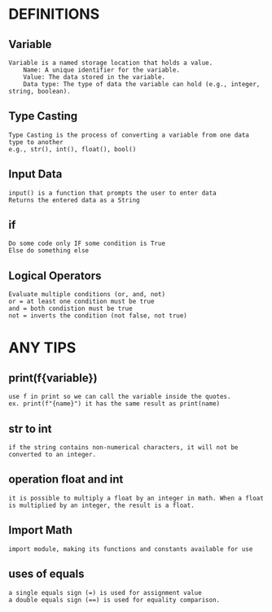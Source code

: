 # DEFINITIONS
## Variable
    Variable is a named storage location that holds a value.
        Name: A unique identifier for the variable.
        Value: The data stored in the variable.
        Data type: The type of data the variable can hold (e.g., integer, string, boolean).

## Type Casting
    Type Casting is the process of converting a variable from one data type to another
    e.g., str(), int(), float(), bool()

## Input Data
    input() is a function that prompts the user to enter data
    Returns the entered data as a String

## if
    Do some code only IF some condition is True
    Else do something else

## Logical Operators
    Evaluate multiple conditions (or, and, not)
    or = at least one condition must be true
    and = both condistion must be true
    not = inverts the condition (not false, not true)

# ANY TIPS
## print(f{variable})
    use f in print so we can call the variable inside the quotes.
    ex. print(f"{name}") it has the same result as print(name)

## str to int
    if the string contains non-numerical characters, it will not be converted to an integer.

## operation float and int
    it is possible to multiply a float by an integer in math. When a float is multiplied by an integer, the result is a float.

## Import Math
    import module, making its functions and constants available for use

## uses of equals
    a single equals sign (=) is used for assignment value
    a double equals sign (==) is used for equality comparison.